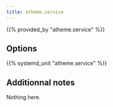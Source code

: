 ```yaml
---
title: atheme.service
---
```


{{% provided_by "atheme.service" %}}

## Options

{{% systemd_unit "atheme.service" %}}

## Additionnal notes

Nothing here.